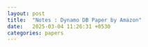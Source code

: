 ```yaml
---
layout: post
title:  "Notes : Dynamo DB Paper by Amazon"
date:   2025-03-04 11:26:31 +0530
categories: papers
---
```


